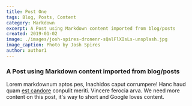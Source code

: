 ```yaml
---
title: Post One
tags: Blog, Posts, Content
category: Markdown
excerpt: A Post using Markdown content imported from blog/posts
created: 2019-01-02
image: ./images/josh-spires-dronenr-sQalFlXIsLs-unsplash.jpg
image_caption: Photo by Josh Spires
author: author1
---
```


### A Post using Markdown content imported from blog/posts

Lorem markdownum aptos pes, Inachidos caput corrumpere! Hanc haud quam [est
candore](http://quisquis-in.io/ramossuperum) conpulit meriti. Vincere ferocia
arva.
We need more content on this post, it's way to short and Google loves content.
